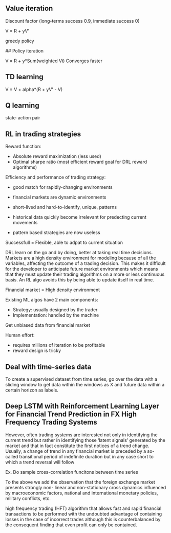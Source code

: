 ## Value iteration
Discount factor (long-terms success 0.9, immediate success 0)

V = R + yV'

greedy policy

## Policy iteration

V = R + y*Sum(weighted Vì)
Converges faster

## TD learning

V = V + alpha*(R + yV' - V)

## Q learning

state-action pair

## RL in trading strategies

Reward function:
- Absolute reward maximization (less used)
- Optimal sharpe ratio (most efficient reward goal for DRL reward algorithms)

Efficiency and performance of trading strategy:
- good match for rapidly-changing environments
- financial markets are dynamic environments
- short-lived and hard-to-identify, unique, patterns
- historical data quickly become irrelevant for predecting current movements

- pattern based strategies are now useless

Successfull = Flexible, able to adpat to current situation

DRL learn on the go and by doing, better at taking real time decisions. Markets are a high density environment for modeling because of all the variables, affecting the outcome of a trading decision. This makes it difficult for the developer to anticipate future market environments which means that they must update their trading algorithms on a more or less continuous basis. An RL algo avoids this by being able to update itself in real time.

Financial market = High density environment

Existing ML algos have 2 main components:
- Strategy: usually designed by the trader
- Implementation: handled by the machine

Get unbiased data from financial market

Human effort:
- requires millions of iteration to be profitable
- reward design is tricky


## Deal with time-series data

To create a supervised dataset from time series, go over the data with a sliding window to get data within the windows as X and future data within a certain horizon as labels.


## Deep LSTM with Reinforcement Learning Layer for Financial Trend Prediction in FX High Frequency Trading Systems

However, often trading systems are interested not only in identifying the current trend but rather in identifying those ‘latent signals’ generated by the market and that in fact constitute the first notices of a trend change. Usually, a change of trend in any financial market is preceded by a so-called transitional period of indefinite duration but in any case short to which a trend reversal will follow


Ex. Do sample cross-correlation funcitons between time series

To the above we add the observation that the foreign exchange market presents strongly non- linear and non-stationary cross dynamics influenced by macroeconomic factors, national and international monetary policies, military conflicts, etc.


high frequency trading (HFT) algorithm that allows fast and rapid financial transactions to be performed with the undoubted advantage of containing losses in the case of incorrect trades although this is counterbalanced by the consequent finding that even profit can only be contained. 